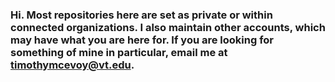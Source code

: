 ### Hi. Most repositories here are set as private or within connected organizations. I also maintain other accounts, which may have what you are here for. If you are looking for something of mine in particular, email me at timothymcevoy@vt.edu.

<!--
**TimothyMcEvoy/TimothyMcEvoy** is a ✨ _special_ ✨ repository because its `README.md` (this file) appears on your GitHub profile.

Here are some ideas to get you started:

- 🔭 I’m currently working on ...
- 🌱 I’m currently learning ...
- 👯 I’m looking to collaborate on ...
- 🤔 I’m looking for help with ...
- 💬 Ask me about ...
- 📫 How to reach me: ...
- 😄 Pronouns: ...
- ⚡ Fun fact: ...
-->
